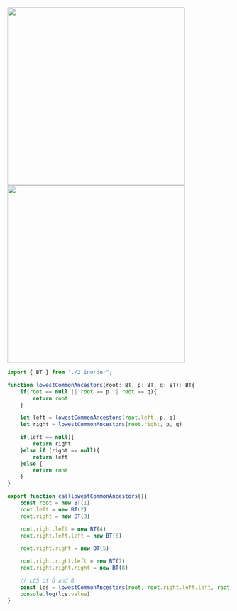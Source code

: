 <img width=400 src="https://github.com/user-attachments/assets/d0e081d3-3ea1-49ae-a2c6-61628d85f221">

<img width=400 src="https://github.com/user-attachments/assets/a0fe80d6-5499-43b9-a6dc-7d759f2f66b4">


```ts
import { BT } from "./2.inorder";

function lowestCommonAncestors(root: BT, p: BT, q: BT): BT{
    if(root == null || root == p || root == q){
        return root
    }

    let left = lowestCommonAncestors(root.left, p, q)
    let right = lowestCommonAncestors(root.right, p, q)

    if(left == null){
        return right
    }else if (right == null){
        return left
    }else {
        return root
    }
}

export function calllowestCommonAncestors(){
    const root = new BT(1)
    root.left = new BT(2)
    root.right = new BT(3)

    root.right.left = new BT(4)
    root.right.left.left = new BT(6)

    root.right.right = new BT(5)

    root.right.right.left = new BT(7)
    root.right.right.right = new BT(8)

    // LCS of 6 and 8
    const lcs = lowestCommonAncestors(root, root.right.left.left, root.right.right.right)
    console.log(lcs.value)
}
```
